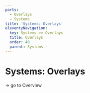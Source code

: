 ```yaml
---
parts:
  - Overlays
  - Systems
title: 'Systems: Overlays'
eleventyNavigation:
  key: Systems >> Overlays
  title: Overlays
  order: 40
  parent: Systems
---
```


# Systems: Overlays

-> go to Overview
